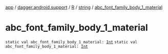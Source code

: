 [app](../../../index.md) / [dagger.android.support](../../index.md) / [R](../index.md) / [string](index.md) / [abc_font_family_body_1_material](./abc_font_family_body_1_material.md)

# abc_font_family_body_1_material

`static val abc_font_family_body_1_material: `[`Int`](https://kotlinlang.org/api/latest/jvm/stdlib/kotlin/-int/index.html)
`static val abc_font_family_body_1_material: `[`Int`](https://kotlinlang.org/api/latest/jvm/stdlib/kotlin/-int/index.html)
